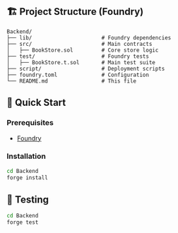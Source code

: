 ## 🏗️ Project Structure (Foundry)

```
Backend/
├── lib/                      # Foundry dependencies
├── src/                      # Main contracts
│   ├── BookStore.sol         # Core store logic
├── test/                     # Foundry tests
│   ├── BookStore.t.sol       # Main test suite
├── script/                   # Deployment scripts
├── foundry.toml              # Configuration
└── README.md                 # This file
```

## 🚀 Quick Start

### Prerequisites

- [Foundry](https://getfoundry.sh)

### Installation

```bash
cd Backend
forge install
```

## 🧪 Testing

```bash
cd Backend
forge test

```
